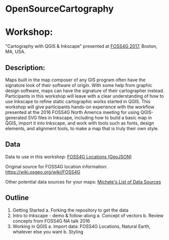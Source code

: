 # OpenSourceCartography

# Workshop: 
"Cartography with QGIS & Inkscape" presented at [FOSS4G 2017](http://2017.foss4g.org), Boston, MA, USA.

## Description:
Maps built in the map composer of any GIS program often have the signature look of their software of origin. With some help from graphic design software, maps can have the signature of their cartographer instead. Participants in this workshop will leave with a clear understanding of how to use Inkscape to refine static cartographic works started in QGIS. This workshop will give participants hands-on experience with the workflow presented at the 2016 FOSS4G North America meeting for using QGIS-generated SVG files in Inkscape, including how to build a basic map in QGIS, import it into Inkscape, and work with tools such as fonts, design elements, and alignment tools, to make a map that is truly their own style.

## Data
Data to use in this workshop: [FOSS4G Locations (GeoJSON)](https://github.com/MicheleTobias/OpenSourceCartography/blob/master/FOSS4G_Locations.geojson)

Original source for FOSS4G location information: https://wiki.osgeo.org/wiki/FOSS4G

Other potential data sources for your maps: [Michele's List of Data Sources](https://docs.google.com/spreadsheets/d/1964wpzdUZJElZ7xsF740BMiLcTtga82jEOnkHF7wyHU/edit?usp=sharing)

## Outline
1. Getting Started
  a. Forking the repository to get the data
1. Intro to Inkscape - demo & follow-along
  a. Concept of vectors 
  b. Review concepts from FOSS4G NA talk 2016
2. Working in QGIS
  a. Import data: FOSS4G Locations, Natural Earth, whatever else you want
  b. Styling

